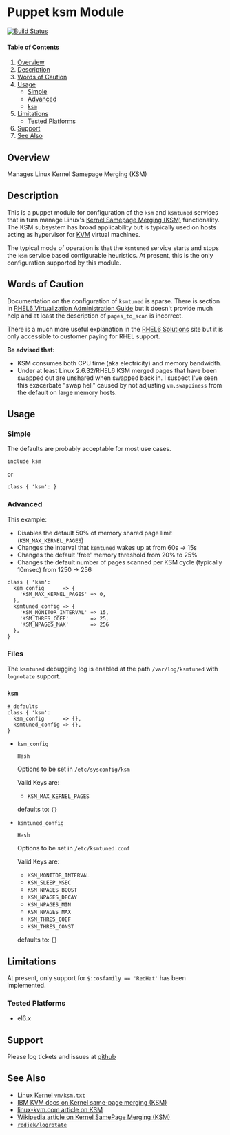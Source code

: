 Puppet ksm Module
=================

[![Build Status](https://travis-ci.org/jhoblitt/puppet-ksm.png)](https://travis-ci.org/jhoblitt/puppet-ksm)

#### Table of Contents

1. [Overview](#overview)
2. [Description](#description)
2. [Words of Caution](#words-of-caution)
3. [Usage](#usage)
    * [Simple](#simple)
    * [Advanced](#advanced)
    * [`ksm`](#ksm)
4. [Limitations](#limitations)
    * [Tested Platforms](#tested-platforms)
5. [Support](#support)
6. [See Also](#see-also)


Overview
--------

Manages Linux Kernel Samepage Merging (KSM)

Description
-----------

This is a puppet module for configuration of the `ksm` and `ksmtuned` services
that in turn manage Linux's [Kernel Samepage Merging
(KSM)](http://www.linux-kvm.org/page/KSM) functionality.  The KSM subsystem has
broad applicability but is typically used on hosts acting as hypervisor for
[KVM](http://www.linux-kvm.org/page/Main_Page) virtual machines.

The typical mode of operation is that the `ksmtuned` service starts and stops
the `ksm` service based configurable heuristics.  At present, this is the only
configuration supported by this module.


Words of Caution
----------------

Documentation on the configuration of `ksmtuned` is sparse.  There is section
in [RHEL6 Virtualization Administration
Guide](https://access.redhat.com/site/documentation/en-US/Red_Hat_Enterprise_Linux/6/html/Virtualization_Administration_Guide/chap-KSM.html)
but it doesn't provide much help and at least the description of
`pages_to_scan` is incorrect.

There is a much more useful explanation in the [RHEL6
Solutions](https://access.redhat.com/site/solutions/329963) site but it is only
accessible to customer paying for RHEL support.

__Be advised that:__

* KSM consumes both CPU time (aka electricity) and memory bandwidth. 
* Under at least Linux 2.6.32/RHEL6 KSM merged pages that have been swapped out
  are unshared when swapped back in.  I suspect I've seen this exacerbate "swap
hell" caused by not adjusting `vm.swappiness` from the default on large memory
hosts.

Usage
-----

### Simple

The defaults are probably acceptable for most use cases.

```puppet
include ksm
```

or

```puppet
class { 'ksm': }
```

### Advanced

This example:

* Disables the default 50% of memory shared page limit (`KSM_MAX_KERNEL_PAGES`)
* Changes the interval that `ksmtuned` wakes up at from 60s -> 15s 
* Changes the default 'free' memory threshold from 20% to 25%
* Changes the default number of pages scanned per KSM cycle (typically 10msec)
  from 1250 -> 256

```puppet
class { 'ksm':
  ksm_config      => {
    'KSM_MAX_KERNEL_PAGES' => 0,
  },
  ksmtuned_config => {
    'KSM_MONITOR_INTERVAL' => 15,
    'KSM_THRES_COEF'       => 25,
    'KSM_NPAGES_MAX'       => 256
  },
}
```

### Files

The `ksmtuned` debugging log is enabled at the path `/var/log/ksmtuned` with
`logrotate` support.

### `ksm`

```puppet
# defaults
class { 'ksm':
  ksm_config      => {},
  ksmtuned_config => {},
}
```

* `ksm_config`

    `Hash`

    Options to be set in `/etc/sysconfig/ksm`

    Valid Keys are:

    * `KSM_MAX_KERNEL_PAGES`

    defaults to: `{}`

* `ksmtuned_config`

    `Hash`

    Options to be set in `/etc/ksmtuned.conf`

    Valid Keys are:

    * `KSM_MONITOR_INTERVAL`
    * `KSM_SLEEP_MSEC`
    * `KSM_NPAGES_BOOST`
    * `KSM_NPAGES_DECAY`
    * `KSM_NPAGES_MIN`
    * `KSM_NPAGES_MAX`
    * `KSM_THRES_COEF`
    * `KSM_THRES_CONST`

    defaults to: `{}`


Limitations
-----------

At present, only support for `$::osfamily == 'RedHat'` has been implemented.

### Tested Platforms

* el6.x


Support
-------

Please log tickets and issues at
[github](https://github.com/jhoblitt/puppet-ksm/issues)


See Also
--------

* [Linux Kernel `vm/ksm.txt`](https://www.kernel.org/doc/Documentation/vm/ksm.txt)
* [IBM KVM docs on Kernel same-page merging (KSM)](http://pic.dhe.ibm.com/infocenter/lnxinfo/v3r0m0/index.jsp?topic=%2Fliaat%2Fliaatbpksm.htm)
* [linux-kvm.com article on KSM](http://www.linux-kvm.com/content/using-ksm-kernel-samepage-merging-kvm)
* [Wikipedia article on Kernel SamePage Merging (KSM)](https://en.wikipedia.org/wiki/Kernel_SamePage_Merging_%28KSM%29)
* [`rodjek/logrotate`](https://github.com/rodjek/puppet-logrotate)
